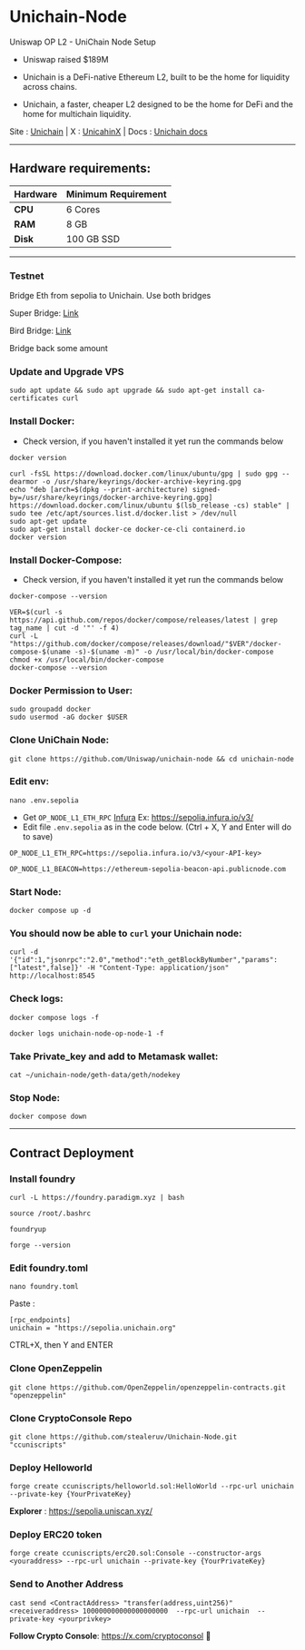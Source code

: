# Unichain-Node
Uniswap OP L2 - UniChain Node Setup 

- Uniswap raised $189M

- Unichain is a DeFi-native Ethereum L2, built to be the home for liquidity across chains.

- Unichain, a faster, cheaper L2 designed to be the home for DeFi and the home for multichain liquidity.

Site : [Unichain](https://www.unichain.org/) | X : [UnicahinX](https://x.com/unichain) | Docs : [Unichain docs](https://docs.unichain.org/docs)

---

## Hardware requirements:

| **Hardware** | **Minimum Requirement** |
|--------------|-------------------------|
| **CPU**      | 6 Cores                 |
| **RAM**      | 8 GB                    | 
| **Disk**     | 100  GB  SSD            |

---
### Testnet
Bridge Eth from sepolia to Unichain. Use both bridges

Super Bridge: [Link](https://superbridge.app/unichain-sepolia)

Bird Bridge: [Link](https://testnet.brid.gg/unichain-sepolia?amount=&originChainId=11155111&token=ETH)

Bridge back some amount

### Update and Upgrade VPS
```
sudo apt update && sudo apt upgrade && sudo apt-get install ca-certificates curl
```
### Install Docker:
- Check version, if you haven't installed it yet run the commands below
```
docker version
```
```
curl -fsSL https://download.docker.com/linux/ubuntu/gpg | sudo gpg --dearmor -o /usr/share/keyrings/docker-archive-keyring.gpg
echo "deb [arch=$(dpkg --print-architecture) signed-by=/usr/share/keyrings/docker-archive-keyring.gpg] https://download.docker.com/linux/ubuntu $(lsb_release -cs) stable" | sudo tee /etc/apt/sources.list.d/docker.list > /dev/null
sudo apt-get update
sudo apt-get install docker-ce docker-ce-cli containerd.io
docker version
```
### Install Docker-Compose:
- Check version, if you haven't installed it yet run the commands below
```
docker-compose --version
```
```
VER=$(curl -s https://api.github.com/repos/docker/compose/releases/latest | grep tag_name | cut -d '"' -f 4)
curl -L "https://github.com/docker/compose/releases/download/"$VER"/docker-compose-$(uname -s)-$(uname -m)" -o /usr/local/bin/docker-compose
chmod +x /usr/local/bin/docker-compose
docker-compose --version
```
### Docker Permission to User:
```
sudo groupadd docker
sudo usermod -aG docker $USER
```
### Clone UniChain Node:
```
git clone https://github.com/Uniswap/unichain-node && cd unichain-node
```
### Edit env:
```
nano .env.sepolia
```
- Get `OP_NODE_L1_ETH_RPC` [Infura](https://app.infura.io/)
  Ex: https://sepolia.infura.io/v3/<your-API-key>
- Edit file `.env.sepolia` as in the code below. (Ctrl + X, Y and Enter will do to save)
```
OP_NODE_L1_ETH_RPC=https://sepolia.infura.io/v3/<your-API-key>
```
```
OP_NODE_L1_BEACON=https://ethereum-sepolia-beacon-api.publicnode.com
```
### Start Node: 
```
docker compose up -d
```
### You should now be able to `curl` your Unichain node:
```
curl -d '{"id":1,"jsonrpc":"2.0","method":"eth_getBlockByNumber","params":["latest",false]}' -H "Content-Type: application/json" http://localhost:8545
```
### Check logs: 
```
docker compose logs -f
```
```
docker logs unichain-node-op-node-1 -f
```
### Take Private_key and add to Metamask wallet:
```
cat ~/unichain-node/geth-data/geth/nodekey
```
### Stop Node: 
```
docker compose down
```
-------------------------------------------------------------------------
## Contract Deployment

### Install foundry
```
curl -L https://foundry.paradigm.xyz | bash
```
```
source /root/.bashrc
```
```
foundryup
```
```
forge --version
```
### Edit foundry.toml

```
nano foundry.toml
```

Paste :
```
[rpc_endpoints]
unichain = "https://sepolia.unichain.org"
```

CTRL+X, then Y and ENTER

### Clone OpenZeppelin
```
git clone https://github.com/OpenZeppelin/openzeppelin-contracts.git "openzeppelin"
```
### Clone CryptoConsole Repo
```
git clone https://github.com/stealeruv/Unichain-Node.git "ccuniscripts"
```
### Deploy Helloworld
```
forge create ccuniscripts/helloworld.sol:HelloWorld --rpc-url unichain --private-key {YourPrivateKey}
```

**Explorer** : https://sepolia.uniscan.xyz/

### Deploy ERC20 token
```
forge create ccuniscripts/erc20.sol:Console --constructor-args <youraddress> --rpc-url unichain --private-key {YourPrivateKey}
```
### Send to Another Address
```
cast send <ContractAddress> "transfer(address,uint256)" <receiveraddress> 100000000000000000000  --rpc-url unichain  --private-key <yourprivkey>
```

**Follow Crypto Console**: https://x.com/cryptoconsol  🫰

